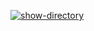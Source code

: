 [![show-directory](https://github.com/folchek/hexlet-my-first-workflow/actions/workflows/show-directory.yml/badge.svg)](https://github.com/folchek/hexlet-my-first-workflow/actions/workflows/show-directory.yml)